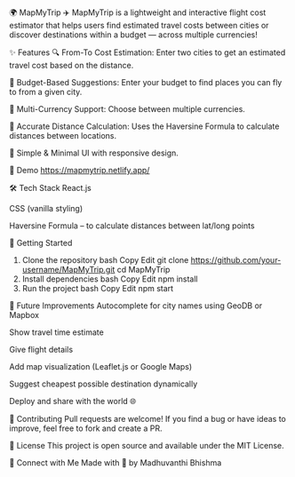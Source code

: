 🌍 MapMyTrip ✈️
MapMyTrip is a lightweight and interactive flight cost estimator that helps users find estimated travel costs between cities or discover destinations within a budget — across multiple currencies!

✨ Features
🔍 From-To Cost Estimation: Enter two cities to get an estimated travel cost based on the distance.

💸 Budget-Based Suggestions: Enter your budget to find places you can fly to from a given city.

💱 Multi-Currency Support: Choose between multiple currencies.

📍 Accurate Distance Calculation: Uses the Haversine Formula to calculate distances between locations.

🎯 Simple & Minimal UI with responsive design.

🧪 Demo
https://mapmytrip.netlify.app/

🛠️ Tech Stack
React.js

CSS (vanilla styling)

Haversine Formula – to calculate distances between lat/long points

🚀 Getting Started
1. Clone the repository
bash
Copy
Edit
git clone https://github.com/your-username/MapMyTrip.git
cd MapMyTrip
2. Install dependencies
bash
Copy
Edit
npm install
3. Run the project
bash
Copy
Edit
npm start

🎯 Future Improvements
Autocomplete for city names using GeoDB or Mapbox

Show travel time estimate

Give flight details

Add map visualization (Leaflet.js or Google Maps)

Suggest cheapest possible destination dynamically


Deploy and share with the world 🌐

🤝 Contributing
Pull requests are welcome! If you find a bug or have ideas to improve, feel free to fork and create a PR.

📄 License
This project is open source and available under the MIT License.

💬 Connect with Me
Made with 💖 by Madhuvanthi Bhishma


